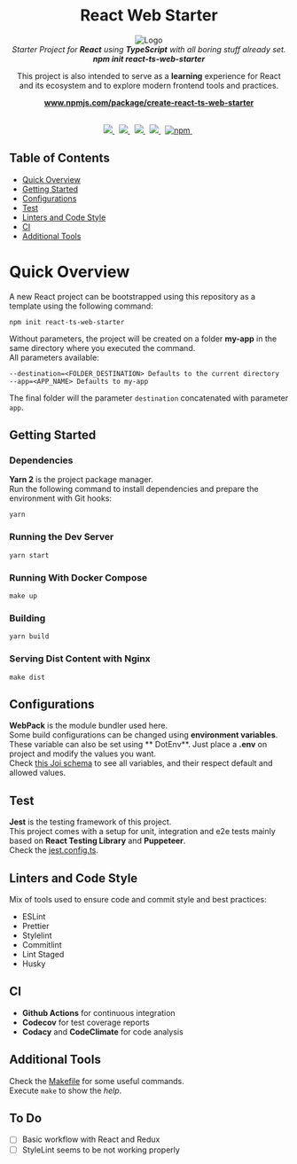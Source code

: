<h1 align="center">React Web Starter</h1>

<p align="center">
    <img src="docs/assets/logo.png" alt="Logo" />
    <br>
    <i>Starter Project for <strong>React</strong> using <strong>TypeScript</strong> with all boring stuff already set. <br><strong>npm init react-ts-web-starter</strong></i>
</p>
<p align="center">
  This project is also intended to serve as a <strong>learning</strong> experience for React and its ecosystem and to explore modern
  frontend tools and practices.
</p>

<p align="center">
  <a href="https://www.npmjs.com/package/create-react-ts-web-starter"><strong>www.npmjs.com/package/create-react-ts-web-starter</strong></a>
  <br>
  <br>
</p>

<p align="center">
  <a href="https://github.com/vitorsalgado/react-web-starter/actions/workflows/ci.yml">
    <img src="https://github.com/vitorsalgado/react-web-starter/actions/workflows/ci.yml/badge.svg">
  </a>&nbsp
  <a href="https://codecov.io/gh/vitorsalgado/react-web-starter">
    <img src="https://codecov.io/gh/vitorsalgado/react-web-starter/branch/master/graph/badge.svg?token=BB87R38Z87"/>
  </a>&nbsp
  <a href="https://codeclimate.com/github/vitorsalgado/react-web-starter/maintainability">
    <img src="https://api.codeclimate.com/v1/badges/126ad2708eb60164e6de/maintainability" />
  </a>&nbsp
  <a href="https://github.com/prettier/prettier">
    <img src="https://img.shields.io/badge/code_style-prettier-ff69b4.svg?style=flat-square"/>
  </a>&nbsp
  <a href="https://www.npmjs.com/package/create-react-ts-web-starter">
    <img alt="npm" src="https://img.shields.io/npm/v/create-react-ts-web-starter">
  </a>&nbsp
</p>

## Table of Contents

- [Quick Overview](#quick-overview)
- [Getting Started](#getting-started)
- [Configurations](#configurations)
- [Test](#test)
- [Linters and Code Style](#linters-and-code-style)
- [CI](#ci)
- [Additional Tools](#additional-tools)

# Quick Overview

A new React project can be bootstrapped using this repository as a template using the following command:

```
npm init react-ts-web-starter
```

Without parameters, the project will be created on a folder **my-app** in the same directory where you executed the
command.  
All parameters available:

```
--destination=<FOLDER_DESTINATION> Defaults to the current directory
--app=<APP_NAME> Defaults to my-app
```

The final folder will the parameter `destination` concatenated with parameter `app`.

## Getting Started

### Dependencies

**Yarn 2** is the project package manager.  
Run the following command to install dependencies and prepare the environment with Git hooks:

```
yarn
```

### Running the Dev Server

```
yarn start
```

### Running With Docker Compose

```
make up
```

### Building

```
yarn build
```

### Serving Dist Content with Nginx

```
make dist
```

## Configurations

**WebPack** is the module bundler used here.  
Some build configurations can be changed using **environment variables**. These variable can also be set using **
DotEnv**. Just place a **.env** on project and modify the values you want.     
Check [this Joi schema](configs/envvars/index.js) to see all variables, and their respect default and allowed values.

## Test

**Jest** is the testing framework of this project.  
This project comes with a setup for unit, integration and e2e tests mainly based on
**React Testing Library** and **Puppeteer**.  
Check the [jest.config.ts](jest.config.ts).

## Linters and Code Style

Mix of tools used to ensure code and commit style and best practices:

- ESLint
- Prettier
- Stylelint
- Commitlint
- Lint Staged
- Husky

## CI

- **Github Actions** for continuous integration
- **Codecov** for test coverage reports
- **Codacy** and **CodeClimate** for code analysis

## Additional Tools

Check the [Makefile](Makefile) for some useful commands.  
Execute `make` to show the _help_.

## To Do

- [ ] Basic workflow with React and Redux
- [ ] StyleLint seems to be not working properly
